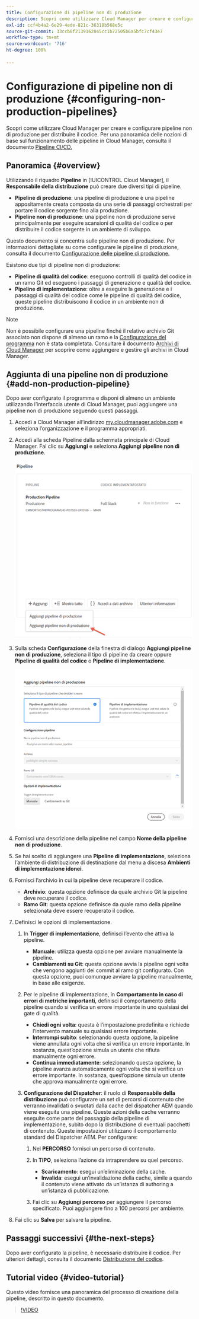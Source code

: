 ```yaml
---
title: Configurazione di pipeline non di produzione
description: Scopri come utilizzare Cloud Manager per creare e configurare pipeline non di produzione per distribuire il codice.
exl-id: ccf4b4a2-6e29-4ede-821c-36318b568e5c
source-git-commit: 33ccb0f2139162845cc1b72505b6a5bfc7cf43e7
workflow-type: tm+mt
source-wordcount: '716'
ht-degree: 100%

---
```


# Configurazione di pipeline non di produzione {#configuring-non-production-pipelines}

Scopri come utilizzare Cloud Manager per creare e configurare pipeline non di produzione per distribuire il codice. Per una panoramica delle nozioni di base sul funzionamento delle pipeline in Cloud Manager, consulta il documento [Pipeline CI/CD.](/help/overview/ci-cd-pipelines.md)

## Panoramica {#overview}

Utilizzando il riquadro **Pipeline** in [!UICONTROL Cloud Manager], il **Responsabile della distribuzione** può creare due diversi tipi di pipeline.

* **Pipeline di produzione**: una pipeline di produzione è una pipeline appositamente creata composta da una serie di passaggi orchestrati per portare il codice sorgente fino alla produzione.
* **Pipeline non di produzione**: una pipeline non di produzione serve principalmente per eseguire scansioni di qualità del codice o per distribuire il codice sorgente in un ambiente di sviluppo.

Questo documento si concentra sulle pipeline non di produzione. Per informazioni dettagliate su come configurare le pipeline di produzione, consulta il documento [Configurazione delle pipeline di produzione.](/help/using/production-pipelines.md)

Esistono due tipi di pipeline non di produzione:

* **Pipeline di qualità del codice**: eseguono controlli di qualità del codice in un ramo Git ed eseguono i passaggi di generazione e qualità del codice.
* **Pipeline di implementazione**: oltre a eseguire la generazione e i passaggi di qualità del codice come le pipeline di qualità del codice, queste pipeline distribuiscono il codice in un ambiente non di produzione.

>[!NOTE]
>
>Non è possibile configurare una pipeline finché il relativo archivio Git associato non dispone di almeno un ramo e la [Configurazione del programma](/help/getting-started/program-setup.md) non è stata completata. Consultare il documento [Archivi di Cloud Manager](/help/managing-code/repositories.md) per scoprire come aggiungere e gestire gli archivi in Cloud Manager.

## Aggiunta di una pipeline non di produzione {#add-non-production-pipeline}

Dopo aver configurato il programma e disponi di almeno un ambiente utilizzando l’interfaccia utente di Cloud Manager, puoi aggiungere una pipeline non di produzione seguendo questi passaggi.

1. Accedi a Cloud Manager all’indirizzo [my.cloudmanager.adobe.com](https://my.cloudmanager.adobe.com) e seleziona l’organizzazione e il programma appropriati.

1. Accedi alla scheda Pipeline dalla schermata principale di Cloud Manager. Fai clic su **Aggiungi** e seleziona **Aggiungi pipeline non di produzione**.

   ![Aggiungi pipeline non di produzione](/help/assets/configure-pipelines/nonprod-pipeline-add1.png)

1. Sulla scheda **Configurazione** della finestra di dialogo **Aggiungi pipeline non di produzione**, seleziona il tipo di pipeline da creare oppure **Pipeline di qualità del codice** o **Pipeline di implementazione**.

   ![Scegli il tipo di pipeline](/help/assets/configure-pipelines/add-non-production-pipeline.png)

1. Fornisci una descrizione della pipeline nel campo **Nome della pipeline non di produzione**.

1. Se hai scelto di aggiungere una **Pipeline di implementazione**, seleziona l’ambiente di distribuzione di destinazione dal menu a discesa **Ambienti di implementazione idonei**.

1. Fornisci l’archivio in cui la pipeline deve recuperare il codice.

   * **Archivio**: questa opzione definisce da quale archivio Git la pipeline deve recuperare il codice.
   * **Ramo Git**: questa opzione definisce da quale ramo della pipeline selezionata deve essere recuperato il codice.

1. Definisci le opzioni di implementazione.

   1. In **Trigger di implementazione**, definisci l’evento che attiva la pipeline.

      * **Manuale**: utilizza questa opzione per avviare manualmente la pipeline.
      * **Cambiamenti su Git**: questa opzione avvia la pipeline ogni volta che vengono aggiunti dei commit al ramo git configurato. Con questa opzione, puoi comunque avviare la pipeline manualmente, in base alle esigenze.

   1. Per le pipeline di implementazione, in **Comportamento in caso di errori di metriche importanti**, definisci il comportamento della pipeline quando si verifica un errore importante in uno qualsiasi dei gate di qualità.

      * **Chiedi ogni volta**: questa è l’impostazione predefinita e richiede l’intervento manuale su qualsiasi errore importante.
      * **Interrompi subito**: selezionando questa opzione, la pipeline viene annullata ogni volta che si verifica un errore importante. In sostanza, quest’opzione simula un utente che rifiuta manualmente ogni errore.
      * **Continua immediatamente**: selezionando questa opzione, la pipeline avanza automaticamente ogni volta che si verifica un errore importante. In sostanza, quest’opzione simula un utente che approva manualmente ogni errore.

   1. **Configurazione del Dispatcher**: il ruolo di **Responsabile della distribuzione** può configurare un set di percorsi di contenuto che verranno invalidati o svuotati dalla cache del dispatcher AEM quando viene eseguita una pipeline. Queste azioni della cache verranno eseguite come parte del passaggio della pipeline di implementazione, subito dopo la distribuzione di eventuali pacchetti di contenuto. Queste impostazioni utilizzano il comportamento standard del Dispatcher AEM. Per configurare:

      1. Nel **PERCORSO** fornisci un percorso di contenuto.
      1. In **TIPO**, seleziona l’azione da intraprendere su quel percorso.

         * **Scaricamento**: esegui un’eliminazione della cache.
         * **Invalida**: esegui un’invalidazione della cache, simile a quando il contenuto viene attivato da un’istanza di authoring a un’istanza di pubblicazione.
      1. Fai clic su **Aggiungi percorso** per aggiungere il percorso specificato. Puoi aggiungere fino a 100 percorsi per ambiente.

1. Fai clic su **Salva** per salvare la pipeline.

## Passaggi successivi {#the-next-steps}

Dopo aver configurato la pipeline, è necessario distribuire il codice. Per ulteriori dettagli, consulta il documento [Distribuzione del codice](/help/using/code-deployment.md).

## Tutorial video {#video-tutorial}

Questo video fornisce una panoramica del processo di creazione della pipeline, descritto in questo documento.

>[!VIDEO](https://video.tv.adobe.com/v/26316/)
